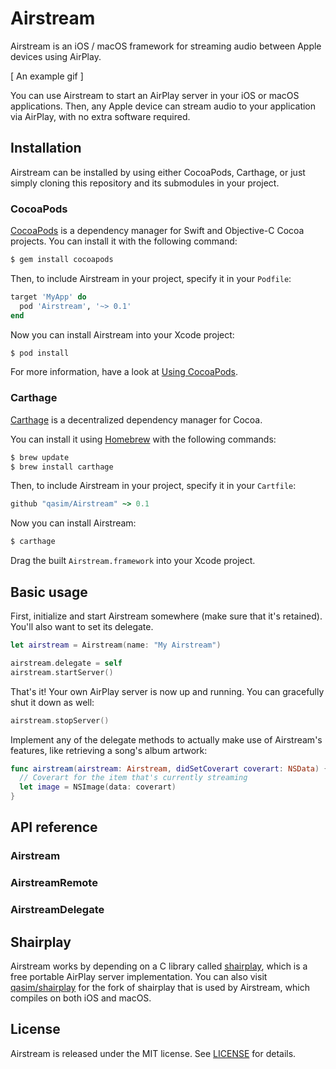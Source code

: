 # Airstream

Airstream is an iOS / macOS framework for streaming audio between Apple devices using AirPlay.

[ An example gif ]

You can use Airstream to start an AirPlay server in your iOS or macOS applications. Then, any Apple device can stream audio to your application via AirPlay, with no extra software required.

## Installation

Airstream can be installed by using either CocoaPods, Carthage, or just simply cloning this repository and its submodules in your project.

### CocoaPods

[CocoaPods](https://cocoapods.org/) is a dependency manager for Swift and Objective-C Cocoa projects. You can install it with the following command:

```bash
$ gem install cocoapods
```

Then, to include Airstream in your project, specify it in your `Podfile`:

```ruby
target 'MyApp' do
  pod 'Airstream', '~> 0.1'
end
```

Now you can install Airstream into your Xcode project:

```bash
$ pod install
```

For more information, have a look at [Using CocoaPods](https://guides.cocoapods.org/using/using-cocoapods.html).

### Carthage

[Carthage](https://github.com/Carthage/Carthage) is a decentralized dependency manager for Cocoa.

You can install it using [Homebrew](http://brew.sh/) with the following commands:

```bash
$ brew update
$ brew install carthage
```

Then, to include Airstream in your project, specify it in your `Cartfile`:

```ruby
github "qasim/Airstream" ~> 0.1
```

Now you can install Airstream:

```bash
$ carthage
```

Drag the built `Airstream.framework` into your Xcode project.

## Basic usage

First, initialize and start Airstream somewhere (make sure that it's retained). You'll also want to set its delegate.

```swift
let airstream = Airstream(name: "My Airstream")

airstream.delegate = self
airstream.startServer()
```

That's it! Your own AirPlay server is now up and running. You can gracefully shut it down as well:

```swift
airstream.stopServer()
```

Implement any of the delegate methods to actually make use of Airstream's features, like retrieving a song's album artwork:

```swift
func airstream(airstream: Airstream, didSetCoverart coverart: NSData) {
  // Coverart for the item that's currently streaming
  let image = NSImage(data: coverart)
}
```

## API reference

### Airstream

### AirstreamRemote

### AirstreamDelegate

## Shairplay

Airstream works by depending on a C library called [shairplay](https://github.com/juhovh/shairplay), which is a free portable AirPlay server implementation. You can also visit [qasim/shairplay](https://github.com/qasim/shairplay) for the fork of shairplay that is used by Airstream, which compiles on both iOS and macOS.

## License

Airstream is released under the MIT license. See [LICENSE](./LICENSE) for details.
